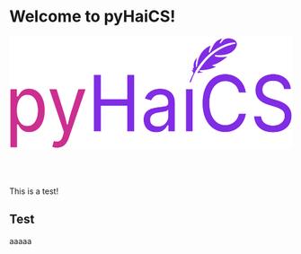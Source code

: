# Welcome to pyHaiCS!
<div id="logo-welcome", align="center">
    <img src="img/logo.svg" alt="pyHaiCS Logo" style="height: 200px; padding-bottom: 50px;">
</div>

This is a test!

## Test

aaaaa
